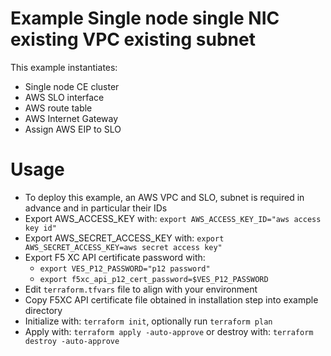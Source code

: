 # Example Single node single NIC existing VPC existing subnet

This example instantiates:

- Single node CE cluster
- AWS SLO interface
- AWS route table
- AWS Internet Gateway
- Assign AWS EIP to SLO

# Usage

- To deploy this example, an AWS VPC and SLO, subnet is required in advance and in particular their IDs
- Export AWS_ACCESS_KEY with: `export AWS_ACCESS_KEY_ID="aws access key id"`
- Export AWS_SECRET_ACCESS_KEY with: `export AWS_SECRET_ACCESS_KEY=aws secret access key"`
- Export F5 XC API certificate password with:
    * `export VES_P12_PASSWORD="p12 password"`
    * `export f5xc_api_p12_cert_password=$VES_P12_PASSWORD`
- Edit `terraform.tfvars` file to align with your environment
- Copy F5XC API certificate file obtained in installation step into example directory
- Initialize with: `terraform init`, optionally run `terraform plan`
- Apply with: `terraform apply -auto-approve` or destroy with: `terraform destroy -auto-approve`